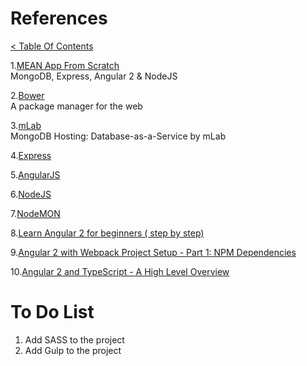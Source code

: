 # References
[< Table Of Contents](../README.md)  

1.[MEAN App From Scratch](https://youtu.be/PFP0oXNNveg)  
   MongoDB, Express, Angular 2 & NodeJS  

2.[Bower](https://bower.io/)  
   A package manager for the web  

3.[mLab](https://mlab.com/)  
   MongoDB Hosting: Database-as-a-Service by mLab  

4.[Express](http://expressjs.com/)  

5.[AngularJS](https://angularjs.org/)  

6.[NodeJS](https://nodejs.org/en/)  

7.[NodeMON](https://github.com/remy/nodemon)  

8.[Learn Angular 2 for beginners ( step by step)](https://www.youtube.com/watch?v=oMgvi-AV-eY)  

9.[Angular 2 with Webpack Project Setup - Part 1: NPM Dependencies](https://youtu.be/HTFZPF6iixA)  

10.[Angular 2 and TypeScript - A High Level Overview](https://www.infoq.com/articles/Angular2-TypeScript-High-Level-Overview)  


# To Do List  

1. Add SASS to the project  
2. Add Gulp to the project  